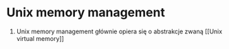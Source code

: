 # Unix memory management

1. Unix memory management głównie opiera się o abstrakcje zwaną [[Unix virtual memory]]